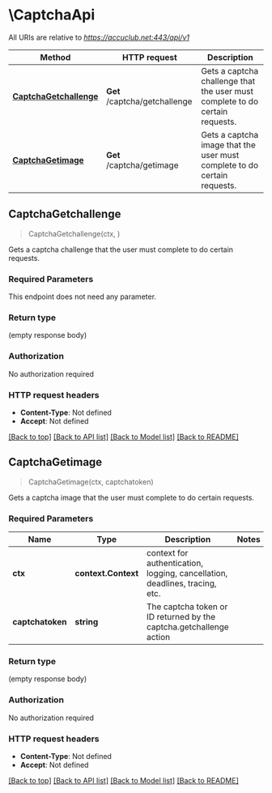 # \CaptchaApi

All URIs are relative to *https://accuclub.net:443/api/v1*

Method | HTTP request | Description
------------- | ------------- | -------------
[**CaptchaGetchallenge**](CaptchaApi.md#CaptchaGetchallenge) | **Get** /captcha/getchallenge | Gets a captcha challenge that the user must complete to do certain requests.
[**CaptchaGetimage**](CaptchaApi.md#CaptchaGetimage) | **Get** /captcha/getimage | Gets a captcha image that the user must complete to do certain requests.



## CaptchaGetchallenge

> CaptchaGetchallenge(ctx, )

Gets a captcha challenge that the user must complete to do certain requests.

### Required Parameters

This endpoint does not need any parameter.

### Return type

 (empty response body)

### Authorization

No authorization required

### HTTP request headers

- **Content-Type**: Not defined
- **Accept**: Not defined

[[Back to top]](#) [[Back to API list]](../README.md#documentation-for-api-endpoints)
[[Back to Model list]](../README.md#documentation-for-models)
[[Back to README]](../README.md)


## CaptchaGetimage

> CaptchaGetimage(ctx, captchatoken)

Gets a captcha image that the user must complete to do certain requests.

### Required Parameters


Name | Type | Description  | Notes
------------- | ------------- | ------------- | -------------
**ctx** | **context.Context** | context for authentication, logging, cancellation, deadlines, tracing, etc.
**captchatoken** | **string**| The captcha token or ID returned by the captcha.getchallenge action | 

### Return type

 (empty response body)

### Authorization

No authorization required

### HTTP request headers

- **Content-Type**: Not defined
- **Accept**: Not defined

[[Back to top]](#) [[Back to API list]](../README.md#documentation-for-api-endpoints)
[[Back to Model list]](../README.md#documentation-for-models)
[[Back to README]](../README.md)


